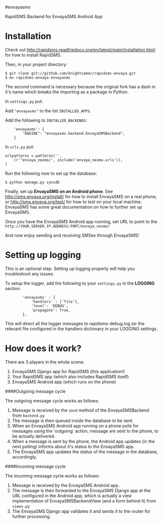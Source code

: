#envayasms

RapidSMS Backend for EnvayaSMS Android App

Installation
============

Check out http://rapidsms.readthedocs.org/en/latest/main/installation.html for how to install RapidSMS.

Then, in your project directory:

```
$ git clone git://github.com/knightsamar/rapidsms-envaya.git
$ mv rapidsms-envaya envayasms
```

The *second* command is necessary because the original fork has a dash in it's name which breaks the importing as a package in Python.

In `settings.py` put:

Add `"envayasms"` to the list `INSTALLED_APPS`.

Add the following to `INSTALLED_BACKENDS`:

```
    'envayasms': {
        "ENGINE": "envayasms.backend.EnvayaSMSBackend",
    }
```

In `urls.py` put:

```
urlpatterns = patterns('',
    (r'^envaya_nexmo/', include('envaya_nexmo.urls')),
)
```

Run the following now to set up the database:

```
$ python manage.py syncdb
```

Finally, set up **EnvayaSMS on an Android phone**. See http://sms.envaya.org/install/ for how to install EnvayaSMS on a real phone, or http://sms.envaya.org/test/ for how to test on your local machine. EnvayaSMS has some great documentation on how to further set up EnvayaSMS.

Once you have the EnvayaSMS Android app running, set URL to point to the `http://YOUR.SERVER.IP.ADDRESS:PORT/envaya_nexmo/`

And now enjoy sending and receiving SMSes through EnvayaSMS!


Setting up logging
==================

This is an optional step. Setting up logging properly will help you troubleshoot any issues. 

To setup the logger, add the following to your `settings.py` in the **LOGGING** section.

```
        'envayasms' : {
            'handlers' : ['file'],
            'level': 'DEBUG',
            'propagate': True,
        },
```
This will direct all the logger messages to rapidsms-debug.log (or the relevant file configured in the handlers dictionary in your LOGGING settings.

How does it work?
=================

There are 3 players in the whole scene:

1. EnvayaSMS Django app for RapidSMS (this application!)
1. Your RapidSMS app (which also includes RapidSMS itself)
1. EnvayaSMS Android app (which runs on the phone)

####Outgoing message cycle

The outgoing message cycle works as follows:

1. Message is received by the `send` method of the EnvayaSMSBackend from `backend.py`
1. The message is then queued inside the database to be sent.
1. When an EnvayaSMS Android app running on a phone polls for messages using the 'outgoing' action, message are sent to the phone, to be actually delivered.
1. When a message is sent by the phone, the Android app updates (in the next polling) informs about it's status to the EnvayaSMS app.
1. The EnvayaSMS app updates the status of the message in the database, accordingly.


####Incoming message cycle

The incoming message cycle works as follows:

1. Message is received by the EnvayaSMS Android app.
1. The message is then forwarded to the EnvayaSMS Django app at the URL configured in the Android app, which is actually a view implementation of EnvayaSMSBackendView (and a form behind it) from `views.py`
1. The EnvayaSMS Django app validates it and sends it to the router for further processing.

